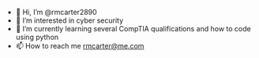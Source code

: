 - 👋 Hi, I’m @rmcarter2890
- 👀 I’m interested in cyber security
- 🌱 I’m currently learning several CompTIA qualifications and how to code using python
- 📫 How to reach me rmcarter@me.com

<!---
rmcarter2890/rmcarter2890 is a ✨ special ✨ repository because its `README.md` (this file) appears on your GitHub profile.
You can click the Preview link to take a look at your changes.
--->
